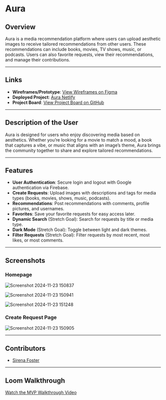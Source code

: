 # Aura

## Overview  
Aura is a media recommendation platform where users can upload aesthetic images to receive tailored recommendations from other users. These recommendations can include books, movies, TV shows, music, or podcasts. Users can also favorite requests, view their recommendations, and manage their contributions.

---

## Links  
- **Wireframes/Prototype**: [View Wireframes on Figma](https://www.figma.com/design/n63U0aDJxKkvS4qrmC3WHG/Aura-Wireframe?node-id=101-967&node-type=instance&t=8pHC8XS4LSS99hD0-0)  
- **Deployed Project**: [Aura Netlify](https://aura-media.netlify.app/)
- **Project Board**: [View Project Board on GitHub](https://github.com/sirenabailie/Aura/projects?query=is%3Aopen)

---

## Description of the User  
Aura is designed for users who enjoy discovering media based on aesthetics. Whether you’re looking for a movie to match a mood, a book that captures a vibe, or music that aligns with an image’s theme, Aura brings the community together to share and explore tailored recommendations.

---

## Features  
- **User Authentication**: Secure login and logout with Google authentication via Firebase.  
- **Create Requests**: Upload images with descriptions and tags for media types (books, movies, shows, music, podcasts).  
- **Recommendations**: Post recommendations with comments, profile pictures, and usernames.  
- **Favorites**: Save your favorite requests for easy access later.  
- **Dynamic Search** (Stretch Goal): Search for requests by title or media type.  
- **Dark Mode** (Stretch Goal): Toggle between light and dark themes.  
- **Filter Requests** (Stretch Goal): Filter requests by most recent, most likes, or most comments.  

---

## Screenshots 
### Homepage  

![Screenshot 2024-11-23 150837](https://github.com/user-attachments/assets/8a86ddad-c01b-4983-acf8-2d643c90a798)


![Screenshot 2024-11-23 150941](https://github.com/user-attachments/assets/7fa6fa85-9604-49bb-bb77-9d3b48c153d9)


![Screenshot 2024-11-23 151248](https://github.com/user-attachments/assets/701ff8a8-6c4c-40c6-aa7c-c3bb598bd0d6)


### Create Request Page  

![Screenshot 2024-11-23 150905](https://github.com/user-attachments/assets/46319cb6-2c6e-4519-9f63-43b810397de3)

---

## Contributors  
- [Sirena Foster]([https://github.com/yourgithubprofile](https://github.com/sirenabailie))  

---

## Loom Walkthrough 
[Watch the MVP Walkthrough Video](https://www.loom.com/share/794a5b93ec974aa7a1dcc016827d5d0b)  

